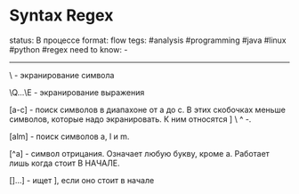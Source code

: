 # Syntax Regex
status: В процессе
format: flow
tegs: #analysis #programming  #java #linux  #python  #regex 
need to know: -

---
\ - экранирование символа 

\Q…\E - экранирование выражения 

[a-c] - поиск символов в диапахоне от а до c. В этих скобочках меньше символов, которые надо экранировать. К ним относятся ] \ ^ -. 

[alm] - поиск символов a, l и m. 

[^а] - символ отрицания. Означает любую букву, кроме а. Работает лишь когда стоит В НАЧАЛЕ. 

[]…] - ищет ], если оно стоит в начале 